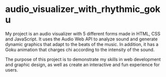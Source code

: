 # audio_visualizer_with_rhythmic_goku
My project is an audio visualizer with 5 different forms made in HTML, CSS and JavaScript. It uses the Audio Web API to analyze sound and generate dynamic graphics that adapt to the beats of the music. In addition, it has a Goku animation that charges chi according to the intensity of the sound.

The purpose of this project is to demonstrate my skills in web development and graphic design, as well as create an interactive and fun experience for users.


